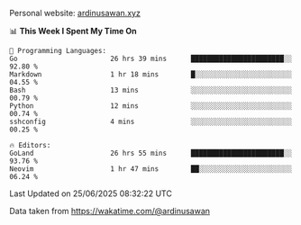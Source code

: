 Personal website: [ardinusawan.xyz](https://ardinusawan.xyz)

<!--START_SECTION:waka-->
📊 **This Week I Spent My Time On** 

```text
💬 Programming Languages: 
Go                       26 hrs 39 mins      ███████████████████████░░   92.80 % 
Markdown                 1 hr 18 mins        █░░░░░░░░░░░░░░░░░░░░░░░░   04.55 % 
Bash                     13 mins             ░░░░░░░░░░░░░░░░░░░░░░░░░   00.79 % 
Python                   12 mins             ░░░░░░░░░░░░░░░░░░░░░░░░░   00.74 % 
sshconfig                4 mins              ░░░░░░░░░░░░░░░░░░░░░░░░░   00.25 % 

🔥 Editors: 
GoLand                   26 hrs 55 mins      ███████████████████████░░   93.76 % 
Neovim                   1 hr 47 mins        ██░░░░░░░░░░░░░░░░░░░░░░░   06.24 % 
```


 Last Updated on 25/06/2025 08:32:22 UTC
<!--END_SECTION:waka-->
Data taken from https://wakatime.com/@ardinusawan
